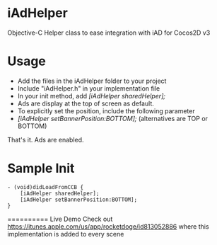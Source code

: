 iAdHelper
=========

Objective-C Helper class to ease integration with iAD for Cocos2D v3 


Usage
=========
* Add the files in the iAdHelper folder to your project
* Include "iAdHelper.h" in your implementation file
* In your init method, add *[iAdHelper sharedHelper];*
* Ads are display at the top of screen as default. 
* To explicitly set the position, include the following parameter
* *[iAdHelper setBannerPosition:BOTTOM];* (alternatives are TOP or BOTTOM)

That's it. Ads are enabled.


Sample Init
=========

	- (void)didLoadFromCCB {
    	[iAdHelper sharedHelper];
    	[iAdHelper setBannerPosition:BOTTOM];
	}


==========
Live Demo
Check out https://itunes.apple.com/us/app/rocketdoge/id813052886 where this implementation is added to every scene
